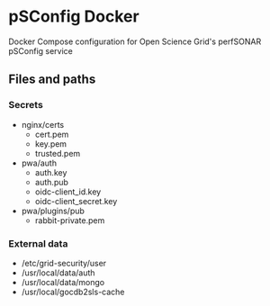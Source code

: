 pSConfig Docker
===============

Docker Compose configuration for Open Science Grid's perfSONAR pSConfig service

## Files and paths

### Secrets

* nginx/certs
    - cert.pem
    - key.pem
    - trusted.pem
* pwa/auth
    - auth.key
    - auth.pub
    - oidc-client_id.key
    - oidc-client_secret.key
* pwa/plugins/pub
    - rabbit-private.pem

### External data

* /etc/grid-security/user
* /usr/local/data/auth
* /usr/local/data/mongo
* /usr/local/gocdb2sls-cache
